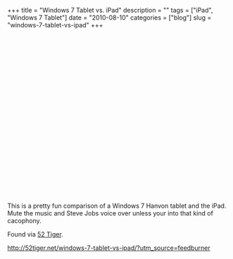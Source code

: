 +++
title = "Windows 7 Tablet vs. iPad"
description = ""
tags = ["iPad", "Windows 7 Tablet"]
date = "2010-08-10"
categories = ["blog"]
slug = "windows-7-tablet-vs-ipad"
+++



  <div class="video">
<object width="610" height="367"><param name="movie" value="http://www.youtube.com/v/f2IuEH07xBg&amp;color1=0xb1b1b1&amp;color2=0xd0d0d0&amp;hl=en_US&amp;feature=player_embedded&amp;fs=1"></param><param name="allowFullScreen" value="true"></param><param name="allowScriptAccess" value="always"></param><embed src="http://www.youtube.com/v/f2IuEH07xBg&amp;color1=0xb1b1b1&amp;color2=0xd0d0d0&amp;hl=en_US&amp;feature=player_embedded&amp;fs=1" type="application/x-shockwave-flash" allowfullscreen="true" allowScriptAccess="always" width="610" height="367"></embed></object></div>
<p>This is a pretty fun comparison of a Windows 7 Hanvon tablet and the iPad. Mute the music and Steve Jobs voice over unless your into that kind of cacophony.</p>
<p>Found via <a href="http://52tiger.net/windows-7-tablet-vs-ipad/?utm_source=feedburner&amp;utm_medium=feed&amp;utm_campaign=Feed:+52Tiger+(52+Tiger)">52 Tiger</a>.</p>
    
  <a href="http://52tiger.net/windows-7-tablet-vs-ipad/?utm_source=feedburner">http://52tiger.net/windows-7-tablet-vs-ipad/?utm_source=feedburner</a>
